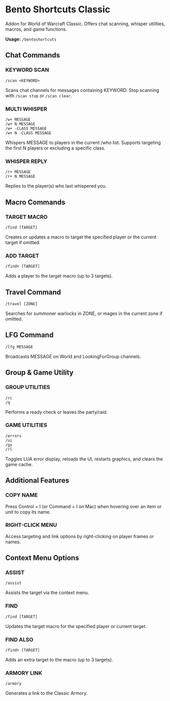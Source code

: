 # Bento Shortcuts Classic

Addon for World of Warcraft Classic. Offers chat scanning, whisper utilities, macros, and game functions.

**Usage:** `/bentoshortcuts`

## Chat Commands

### KEYWORD SCAN

```
/scan <KEYWORD>
```

Scans chat channels for messages containing KEYWORD. Stop scanning with `/scan stop` or `/scan clear`.

### MULTI WHISPER

```
/w+ MESSAGE
/w+ N MESSAGE
/w+ -CLASS MESSAGE
/w+ N -CLASS MESSAGE
```

Whispers MESSAGE to players in the current /who list. Supports targeting the first N players or excluding a specific class.

### WHISPER REPLY

```
/r+ MESSAGE
/r+ N MESSAGE
```

Replies to the player(s) who last whispered you.

## Macro Commands

### TARGET MACRO

```
/find [TARGET]
```

Creates or updates a macro to target the specified player or the current target if omitted.

### ADD TARGET

```
/find+ [TARGET]
```

Adds a player to the target macro (up to 3 targets).

## Travel Command

```
/travel [ZONE]
```

Searches for summoner warlocks in ZONE, or mages in the current zone if omitted.

## LFG Command

```
/lfg MESSAGE
```

Broadcasts MESSAGE on World and LookingForGroup channels.

## Group & Game Utility

### GROUP UTILITIES

```
/rc
/q
```

Performs a ready check or leaves the party/raid.

### GAME UTILITIES

```
/errors
/ui
/gx
/rl
```

Toggles LUA error display, reloads the UI, restarts graphics, and clears the game cache.

## Additional Features

### COPY NAME

Press Control + I (or Command + I on Mac) when hovering over an item or unit to copy its name.

### RIGHT-CLICK MENU

Access targeting and link options by right-clicking on player frames or names.

## Context Menu Options

### ASSIST

```
/assist
```

Assists the target via the context menu.

### FIND

```
/find [TARGET]
```

Updates the target macro for the specified player or current target.

### FIND ALSO

```
/find+ [TARGET]
```

Adds an extra target to the macro (up to 3 targets).

### ARMORY LINK

```
/armory
```

Generates a link to the Classic Armory.